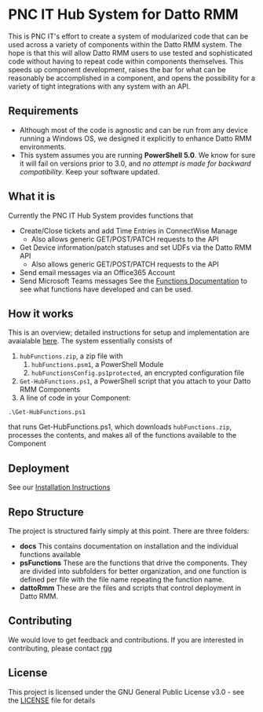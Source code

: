 # PNC IT Hub System for Datto RMM
This is PNC IT's effort to create a system of modularized code that can be used across a variety of components within the Datto RMM system. The hope is that this will allow Datto RMM users to use tested and sophisticated code without having to repeat code within components themselves. This speeds up component development, raises the bar for what can be reasonably be accomplished in a component, and opens the possibility for a variety of tight integrations with any system with an API.
## Requirements
- Although most of the code is agnostic and can be run from any device running a Windows OS, we designed it explicitly to enhance Datto RMM environments.
- This system assumes you are running **PowerShell 5.0**. We know for sure it will fail on versions prior to 3.0, and *no attempt is made for backward compatibility*. Keep your software updated.
## What it is
Currently the PNC IT Hub System provides functions that 
- Create/Close tickets and add Time Entries in ConnectWise Manage 
  - Also allows generic GET/POST/PATCH requests to the API
- Get Device information/patch statuses and set UDFs via the Datto RMM API
  - Also allows generic GET/POST/PATCH requests to the API
- Send email messages via an Office365 Account
- Send Microsoft Teams messages
See the [Functions Documentation](https://github.com/pncit/hub/tree/master/docs/psFunctionDocumentation) to see what functions have developed and can be used.
## How it works
This is an overview; detailed instructions for setup and implementation are avaialable [here](https://github.com/pncit/hub/blob/master/docs/installationInstructions.md). 
The system essentially consists of 
1. `hubFunctions.zip`, a zip file with 
    1. `hubFunctions.psm1`, a PowerShell Module
    2. `hubFunctionsConfig.ps1protected`, an encrypted configuration file
2. `Get-HubFunctions.ps1`, a PowerShell script that you attach to your Datto RMM Components
3. A line of code in your Component:
```
.\Get-HubFunctions.ps1
``` 
that runs Get-HubFunctions.ps1, which downloads `hubFunctions.zip`, processes the contents, and makes all of the functions available to the Component
## Deployment
See our [Installation Instructions](https://github.com/pncit/hub/blob/master/docs/installationInstructions.md)
## Repo Structure
The project is structured fairly simply at this point. There are three folders:
   - **docs** This contains documentation on installation and the individual functions available
   - **psFunctions** These are the functions that drive the components. They are divided into subfolders for better organization, and one function is defined per file with the file name repeating the function name.
   - **dattoRmm** These are the files and scripts that control deployment in Datto RMM. 
## Contributing
We would love to get feedback and contributions. If you are interested in contributing, please contact [rgg](https://success.autotask.net/t5/user/viewprofilepage/user-id/35934)
## License
This project is licensed under the GNU General Public License v3.0 - see the [LICENSE](LICENSE) file for details
